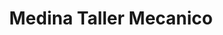 ---
title: "Medina Taller Mecanico"
url: /posadas/medina-taller-mecanico/
shop: reparación de automóviles
---